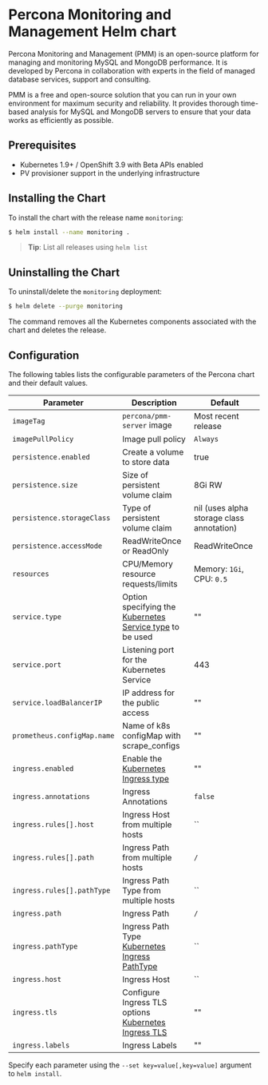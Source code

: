 # Percona Monitoring and Management Helm chart

Percona Monitoring and Management (PMM) is an open-source platform for managing and monitoring MySQL and MongoDB performance. It is developed by Percona in collaboration with experts in the field of managed database services, support and consulting.

PMM is a free and open-source solution that you can run in your own environment for maximum security and reliability. It provides thorough time-based analysis for MySQL and MongoDB servers to ensure that your data works as efficiently as possible.

## Prerequisites

- Kubernetes 1.9+ / OpenShift 3.9 with Beta APIs enabled
- PV provisioner support in the underlying infrastructure

## Installing the Chart

To install the chart with the release name `monitoring`:

```bash
$ helm install --name monitoring .
```

> **Tip**: List all releases using `helm list`

## Uninstalling the Chart

To uninstall/delete the `monitoring` deployment:

```bash
$ helm delete --purge monitoring
```

The command removes all the Kubernetes components associated with the chart and deletes the release.

## Configuration

The following tables lists the configurable parameters of the Percona chart and their default values.

| Parameter                  | Description                         | Default                                                    |
| -----------------------    | ----------------------------------- | ---------------------------------------------------------- |
| `imageTag`                 | `percona/pmm-server` image          | Most recent release                                        |
| `imagePullPolicy`          | Image pull policy                   | `Always`                                                   |
| `persistence.enabled`      | Create a volume to store data       | true                                                       |
| `persistence.size`         | Size of persistent volume claim     | 8Gi RW                                                     |
| `persistence.storageClass` | Type of persistent volume claim     | nil  (uses alpha storage class annotation)                 |
| `persistence.accessMode`   | ReadWriteOnce or ReadOnly           | ReadWriteOnce                                              |
| `resources`                | CPU/Memory resource requests/limits | Memory: `1Gi`, CPU: `0.5`                                  |
| `service.type`             | Option specifying the [Kubernetes Service type](https://kubernetes.io/docs/concepts/services-networking/service/#publishing-services-service-types) to be used | ""                                                         |
| `service.port`             | Listening port for the Kubernetes Service | 443                                                  |
| `service.loadBalancerIP`   | IP address for the public access    | ""                                                         |
| `prometheus.configMap.name`   | Name of k8s configMap with scrape_configs    | ""                                                         |
| `ingress.enabled`          | Enable the [Kubernetes Ingress type](https://v1-18.docs.kubernetes.io/docs/concepts/services-networking/ingress/#the-ingress-resource) | ""                                                         |
| `ingress.annotations`      | Ingress Annotations  | `false`                                                         |
| `ingress.rules[].host` | Ingress Host from multiple hosts | `` |
| `ingress.rules[].path` | Ingress Path from multiple hosts | `/` |
| `ingress.rules[].pathType` | Ingress Path Type from multiple hosts | `` |
| `ingress.path`             | Ingress Path         | `/`                                                         |
| `ingress.pathType`         | Ingress Path Type [Kubernetes Ingress PathType](https://v1-18.docs.kubernetes.io/docs/concepts/services-networking/ingress/#path-types)   | ``                                                         |
| `ingress.host`             | Ingress Host   | ``                                                         |
| `ingress.tls`              | Configure Ingress TLS options [Kubernetes Ingress TLS](https://v1-18.docs.kubernetes.io/docs/concepts/services-networking/ingress/#tls)   | ""                                                         |
| `ingress.labels`           | Ingress Labels   | ""                                                         |


Specify each parameter using the `--set key=value[,key=value]` argument to `helm install`.

